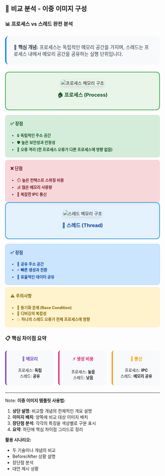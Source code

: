 ## 🔄 비교 분석 - 이중 이미지 구성

### 📊 프로세스 vs 스레드 완전 분석

<div style="background: #f8f9fa; padding: 1.5rem; border-radius: 12px; border-left: 4px solid #007bff; margin: 1.5rem 0;">
    <p style="margin: 0; font-size: 1.1em; color: #2d3748;">
        🎯 <strong>핵심 개념:</strong> 프로세스는 독립적인 메모리 공간을 가지며, 스레드는 프로세스 내에서 메모리 공간을 공유하는 실행 단위입니다.
    </p>
</div>

<div class="two-column">
<div class="column-left">

<div style="text-align: center; background: #e8f5e8; padding: 1.5rem; border-radius: 12px; border: 2px solid #28a745; margin-bottom: 1rem;">
    <img src="slides/weekXX/images/process-memory.png" alt="프로세스 메모리 구조" style="max-width: 100%; height: auto; border-radius: 8px; box-shadow: 0 4px 12px rgba(0,0,0,0.1);">
    <h3 style="color: #155724; margin: 1rem 0 0.5rem 0;">🏠 프로세스 (Process)</h3>
</div>

<div style="background: #d4edda; padding: 1rem; border-radius: 8px; border: 1px solid #c3e6cb;">
    <h4 style="color: #155724; margin-top: 0;">✅ 장점</h4>
    <ul style="color: #155724; margin-bottom: 0; font-size: 0.9em;">
        <li>🔒 <strong>독립적인 주소 공간</strong></li>
        <li>🛡️ <strong>높은 보안성과 안정성</strong></li>
        <li>💪 <strong>오류 격리 (한 프로세스 오류가 다른 프로세스에 영향 없음)</strong></li>
    </ul>
</div>

<div style="background: #f8d7da; padding: 1rem; border-radius: 8px; border: 1px solid #f5c6cb; margin-top: 0.5rem;">
    <h4 style="color: #721c24; margin-top: 0;">❌ 단점</h4>
    <ul style="color: #721c24; margin-bottom: 0; font-size: 0.9em;">
        <li>⏱️ <strong>높은 컨텍스트 스위칭 비용</strong></li>
        <li>💰 <strong>많은 메모리 사용량</strong></li>
        <li>📡 <strong>복잡한 IPC 통신</strong></li>
    </ul>
</div>

</div>
<div class="column-right">

<div style="text-align: center; background: #e3f2fd; padding: 1.5rem; border-radius: 12px; border: 2px solid #2196f3; margin-bottom: 1rem;">
    <img src="slides/weekXX/images/thread-memory.png" alt="스레드 메모리 구조" style="max-width: 100%; height: auto; border-radius: 8px; box-shadow: 0 4px 12px rgba(0,0,0,0.1);">
    <h3 style="color: #0d47a1; margin: 1rem 0 0.5rem 0;">🧵 스레드 (Thread)</h3>
</div>

<div style="background: #cce5ff; padding: 1rem; border-radius: 8px; border: 1px solid #99ccff;">
    <h4 style="color: #0d47a1; margin-top: 0;">✅ 장점</h4>
    <ul style="color: #0d47a1; margin-bottom: 0; font-size: 0.9em;">
        <li>🤝 <strong>공유 주소 공간</strong></li>
        <li>⚡ <strong>빠른 생성과 전환</strong></li>
        <li>💬 <strong>효율적인 데이터 공유</strong></li>
    </ul>
</div>

<div style="background: #fff3cd; padding: 1rem; border-radius: 8px; border: 1px solid #ffeaa7; margin-top: 0.5rem;">
    <h4 style="color: #856404; margin-top: 0;">⚠️ 주의사항</h4>
    <ul style="color: #856404; margin-bottom: 0; font-size: 0.9em;">
        <li>🔄 <strong>동기화 문제 (Race Condition)</strong></li>
        <li>🎯 <strong>디버깅의 복잡성</strong></li>
        <li>💥 <strong>하나의 스레드 오류가 전체 프로세스에 영향</strong></li>
    </ul>
</div>

</div>
</div>

### 📋 핵심 차이점 요약

<div style="display: grid; grid-template-columns: 1fr 1fr 1fr; gap: 1rem; margin: 1.5rem 0;">

<div style="background: #f8f9fa; padding: 1rem; border-radius: 8px; border-left: 4px solid #6f42c1; text-align: center;">
    <h4 style="color: #6f42c1; margin-top: 0;">💾 메모리</h4>
    <p style="margin: 0; font-size: 0.9em;">프로세스: <strong>독립</strong><br>스레드: <strong>공유</strong></p>
</div>

<div style="background: #f8f9fa; padding: 1rem; border-radius: 8px; border-left: 4px solid #e91e63; text-align: center;">
    <h4 style="color: #e91e63; margin-top: 0;">⚡ 생성 비용</h4>
    <p style="margin: 0; font-size: 0.9em;">프로세스: <strong>높음</strong><br>스레드: <strong>낮음</strong></p>
</div>

<div style="background: #f8f9fa; padding: 1rem; border-radius: 8px; border-left: 4px solid #ff9800; text-align: center;">
    <h4 style="color: #ff9800; margin-top: 0;">📡 통신</h4>
    <p style="margin: 0; font-size: 0.9em;">프로세스: <strong>IPC</strong><br>스레드: <strong>메모리 공유</strong></p>
</div>

</div>

---

Note:
**이중 이미지 템플릿 사용법:**

1. **상단 설명**: 비교할 개념의 전체적인 개요 설명
2. **이미지 배치**: 양쪽에 비교 대상 이미지 배치
3. **장단점 분석**: 각각의 특징을 색상별로 구분 표시
4. **요약**: 하단에 핵심 차이점 그리드로 정리

**활용 시나리오:**
- 두 기술이나 개념의 비교
- Before/After 상황 설명
- 장단점 분석
- 대안 제시 상황